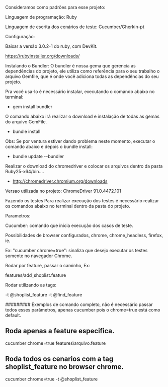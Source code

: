 Consideramos como padrões para esse projeto:

Linguagem de programação: Ruby

Linguagem de escrita dos cenários de teste: Cucumber/Gherkin-pt

Configuração:

Baixar a versão 3.0.2-1 do ruby, com DevKit.

https://rubyinstaller.org/downloads/


Instalando o Bundler:
O bundler é nossa gema que gerencia as dependências do projeto, ele utiliza como referência para o seu trabalho o arquivo Gemfile, que é onde você adiciona todas as dependências do seu projeto.

Pra você usa-lo é necessário instalar, executando o comando abaixo no terminal:

  - gem install bundler

O comando abaixo irá realizar o download e instalação de todas as gemas do arquivo GemFile.

  - bundle install

  Obs: Se por ventura estiver dando problema neste momento, executar o comando abaixo e depois o bundle install:

  - bundle update --bundler

Realizar o download do chromedriver e colocar os arquivos dentro da pasta Ruby25-x64/bin....

  - http://chromedriver.chromium.org/downloads

Versao utilizada no projeto: ChromeDriver 91.0.4472.101


Fazendo os testes
Para realizar execução dos testes é necessário realizar os comandos abaixo no terminal dentro da pasta do projeto.

Parametros:

Cucumber: comando que inicia execução dos casos de teste.

Possibilidades de browser configurados, chrome, chrome_headless, firefox, ie.

Ex: "cucumber chrome=true": sinaliza que desejo executar os testes somente no navegador Chrome.

Rodar por feature, passar o caminho, Ex:

features/add_shoplist.feature

Rodar utilizando as tags:

-t @shoplist_feature
-t @find_feature


######### Exemplos de comando completo, não é necessário passar todos esses parâmetros, apenas cucumber pois o chrome=true está como default.
## Roda apenas a feature especifica.
  cucumber chrome=true features\arquivo.feature
## Roda todos os cenarios com a tag shoplist_feature no browser chrome.
  cucumber chrome=true -t @shoplist_feature

